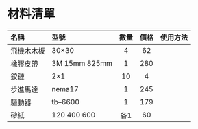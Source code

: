 # 材料清單
|名稱|型號|數量|價格|使用方法|
| :--- | :--- | :---: | :---: | :--- |
|飛機木木板|30×30|4|62||
|橡膠皮帶|3M 15mm 825mm|1|280||
|鉸鏈|2×1|10|4||
|步進馬達|nema17|1|245||
|驅動器|tb–6600|1|179||
|砂紙|120 400 600|各1|60||
